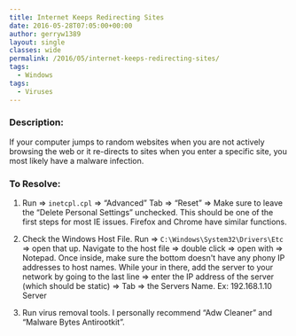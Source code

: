```yaml
---
title: Internet Keeps Redirecting Sites
date: 2016-05-28T07:05:00+00:00
author: gerryw1389
layout: single
classes: wide
permalink: /2016/05/internet-keeps-redirecting-sites/
tags:
  - Windows
tags:
  - Viruses
---
```

<!--more-->

### Description:

If your computer jumps to random websites when you are not actively browsing the web or it re-directs to sites when you enter a specific site, you most likely have a malware infection.

### To Resolve:

1. Run => `inetcpl.cpl` => &#8220;Advanced&#8221; Tab => &#8220;Reset&#8221; => Make sure to leave the &#8220;Delete Personal Settings&#8221; unchecked. This should be one of the first steps for most IE issues. Firefox and Chrome have similar functions.

2. Check the Windows Host File. Run => `C:\Windows\System32\Drivers\Etc` => open that up. Navigate to the host file => double click => open with => Notepad. Once inside, make sure the bottom doesn't have any phony IP addresses to host names. While your in there, add the server to your network by going to the last line => enter the IP address of the server (which should be static) => Tab => the Servers Name. Ex: 192.168.1.10 Server

3. Run virus removal tools. I personally recommend &#8220;Adw Cleaner&#8221; and &#8220;Malware Bytes Antirootkit&#8221;.